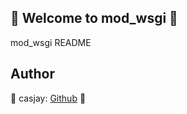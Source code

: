## 👋 Welcome to mod_wsgi 🚀  

mod_wsgi README  
  
  
## Author  

🤖 casjay: [Github](https://github.com/casjay) 🤖  
